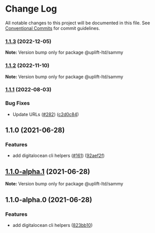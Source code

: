 # Change Log

All notable changes to this project will be documented in this file. See
[Conventional Commits](https://conventionalcommits.org) for commit guidelines.

### [1.1.3](https://github.com/uplift-ltd/nexus/compare/@uplift-ltd/sammy@1.1.2...@uplift-ltd/sammy@1.1.3) (2022-12-05)

**Note:** Version bump only for package @uplift-ltd/sammy

### [1.1.2](https://github.com/uplift-ltd/nexus/compare/@uplift-ltd/sammy@1.1.1...@uplift-ltd/sammy@1.1.2) (2022-11-10)

**Note:** Version bump only for package @uplift-ltd/sammy

### [1.1.1](https://github.com/uplift-ltd/nexus/compare/@uplift-ltd/sammy@1.1.0...@uplift-ltd/sammy@1.1.1) (2022-08-03)

### Bug Fixes

- Update URLs ([#282](https://github.com/uplift-ltd/nexus/issues/282))
  ([c2d0c84](https://github.com/uplift-ltd/nexus/commit/c2d0c843c8eb18c4a9ae360ee2d840f5be388fac))

## 1.1.0 (2021-06-28)

### Features

- add digitalocean cli helpers ([#161](https://github.com/uplift-ltd/nexus/issues/161))
  ([92aef2f](https://github.com/uplift-ltd/nexus/commit/92aef2f3884b0a8ea310d7e53405ab45f024f653))

## [1.1.0-alpha.1](https://github.com/uplift-ltd/nexus/compare/@uplift-ltd/sammy@1.1.0-alpha.0...@uplift-ltd/sammy@1.1.0-alpha.1) (2021-06-28)

**Note:** Version bump only for package @uplift-ltd/sammy

## 1.1.0-alpha.0 (2021-06-28)

### Features

- add digitalocean cli helpers
  ([823bb10](https://github.com/uplift-ltd/nexus/commit/823bb1004064b03182bb1cebe09a9c5702aaa661))
